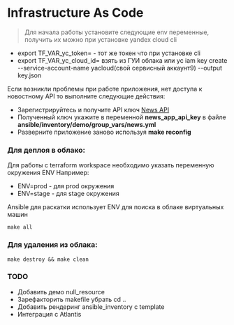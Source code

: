 # Infrastructure As Code

> Для начала работы установите следующие env переменные, получить их можно при установке yandex cloud cli

- export TF_VAR_yc_token= - тот же токен что при установке cli
- export TF_VAR_yc_cloud_id= взять из ГУИ облака
  или yc iam key create --service-account-name yacloud(свой сервисный аккаунт9) --output key.json  

Если возникли проблемы при работе приложения, нет доступа к новостному API то выполните следующие действия:

- Зарегистрируйтесь и получите API ключ [News API](https://newsapi.org/register)
- Полученный ключ укажите в переменной **news_app_api_key** в файле **ansible/inventory/demo/group_vars/news.yml**
- Разверните приложение заново используя **make reconfig**
### Для деплоя в облако:

Для работы с terraform workspace необходимо указать переменную окружения ENV
Например:
* ENV=prod - для prod окружения
* ENV=stage - для stage окружения

Ansible для раскатки использует ENV для поиска в облаке виртуальных машин

```shell
make all
```

### Для удаления из облака:

```shell
make destroy && make clean
```


### TODO

* Добавить демо null_resource
* Зарефакторить makefile убрать cd ..
* Добавить рендеринг ansible_inventory с template
* Интеграция с Atlantis